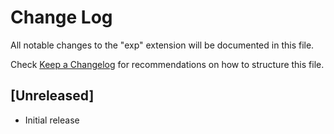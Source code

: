 # Change Log

All notable changes to the "exp" extension will be documented in this file.

Check [Keep a Changelog](http://keepachangelog.com/) for recommendations on how to structure this file.

## [Unreleased]

- Initial release